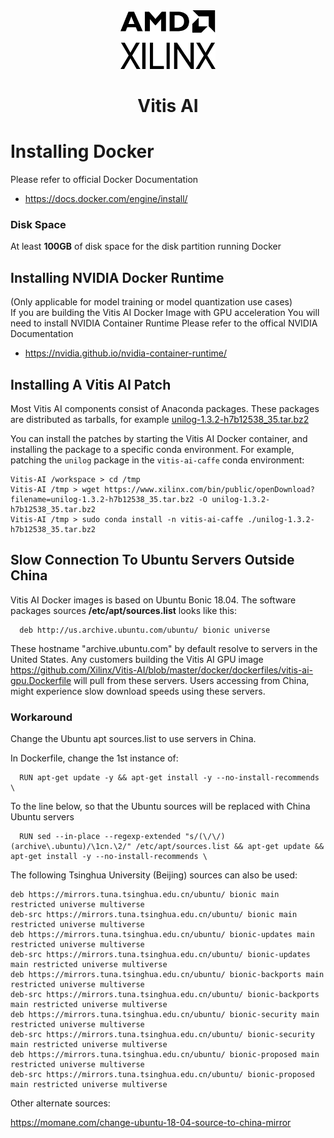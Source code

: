 <div align="center">
  <img width="30%" height="30%" src="https://raw.githubusercontent.com/Xilinx/Image-Collateral/main/xilinx-logo.png"><h1>Vitis AI</h1>
</div>

# Installing Docker
Please refer to official Docker Documentation

- https://docs.docker.com/engine/install/

### Disk Space
At least **100GB** of disk space for the disk partition running Docker

## Installing NVIDIA Docker Runtime
(Only applicable for model training or model quantization use cases)  
If you are building the Vitis AI Docker Image with GPU acceleration
You will need to install NVIDIA Container Runtime
Please refer to the offical NVIDIA Documentation

- https://nvidia.github.io/nvidia-container-runtime/

## Installing A Vitis AI Patch
Most Vitis AI components consist of Anaconda packages. These packages are distributed as tarballs, for example [unilog-1.3.2-h7b12538_35.tar.bz2](https://www.xilinx.com/bin/public/openDownload?filename=unilog-1.3.2-h7b12538_35.tar.bz2)

You can install the patches by starting the Vitis AI Docker container, and installing the package to a specific conda environment. For example, patching the `unilog` package in the `vitis-ai-caffe` conda environment:

```
Vitis-AI /workspace > cd /tmp
Vitis-AI /tmp > wget https://www.xilinx.com/bin/public/openDownload?filename=unilog-1.3.2-h7b12538_35.tar.bz2 -O unilog-1.3.2-h7b12538_35.tar.bz2
Vitis-AI /tmp > sudo conda install -n vitis-ai-caffe ./unilog-1.3.2-h7b12538_35.tar.bz2
```

## Slow Connection To Ubuntu Servers Outside China
Vitis AI Docker images is based on Ubuntu Bonic 18.04. The software packages sources **/etc/apt/sources.list** looks like this:

```   
  deb http://us.archive.ubuntu.com/ubuntu/ bionic universe   
```

These hostname "archive.ubuntu.com" by default resolve to servers in the United States. Any customers building the Vitis AI GPU image https://github.com/Xilinx/Vitis-AI/blob/master/docker/dockerfiles/vitis-ai-gpu.Dockerfile will pull from these servers. Users accessing from China, might experience slow download speeds using these servers.

### Workaround
Change the Ubuntu apt sources.list to use servers in China.

In Dockerfile, change the 1st instance of:
```
  RUN apt-get update -y && apt-get install -y --no-install-recommends \
```

To the line below, so that the Ubuntu sources will be replaced with China Ubuntu servers
```      
  RUN sed --in-place --regexp-extended "s/(\/\/)(archive\.ubuntu)/\1cn.\2/" /etc/apt/sources.list && apt-get update && apt-get install -y --no-install-recommends \
```

The following Tsinghua University (Beijing) sources can also be used:

```
deb https://mirrors.tuna.tsinghua.edu.cn/ubuntu/ bionic main restricted universe multiverse
deb-src https://mirrors.tuna.tsinghua.edu.cn/ubuntu/ bionic main restricted universe multiverse
deb https://mirrors.tuna.tsinghua.edu.cn/ubuntu/ bionic-updates main restricted universe multiverse
deb-src https://mirrors.tuna.tsinghua.edu.cn/ubuntu/ bionic-updates main restricted universe multiverse
deb https://mirrors.tuna.tsinghua.edu.cn/ubuntu/ bionic-backports main restricted universe multiverse
deb-src https://mirrors.tuna.tsinghua.edu.cn/ubuntu/ bionic-backports main restricted universe multiverse
deb https://mirrors.tuna.tsinghua.edu.cn/ubuntu/ bionic-security main restricted universe multiverse
deb-src https://mirrors.tuna.tsinghua.edu.cn/ubuntu/ bionic-security main restricted universe multiverse
deb https://mirrors.tuna.tsinghua.edu.cn/ubuntu/ bionic-proposed main restricted universe multiverse
deb-src https://mirrors.tuna.tsinghua.edu.cn/ubuntu/ bionic-proposed main restricted universe multiverse
```

Other alternate sources:

https://momane.com/change-ubuntu-18-04-source-to-china-mirror
